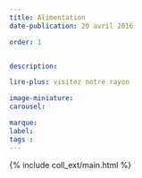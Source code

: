 ```yaml
---
title: Alimentation
date-publication: 20 avril 2016

order: 1


description: 

lire-plus: visitez notre rayon

image-miniature: 
carousel: 

marque: 
label:
tags : 
---
```


<!-- ******************************** -->
<!-- **** intro rayon **** -->

<!-- 
xxxxxxxxxxxxxxxxxxxxxxxxxxxxxxxxxxxxxxxxxxxxxxxxxxxxxxxxxxxxxxxxxxxxxxxxxxxxxxxxxxxxxxxxxxxxxxxxxxxxxxxxxxxxxxxxxxxxxxxxxxxxxxxxxxxxxxxxxxxxxxxxxxxxxxxxxxxxxxxxxxxxxxxxxxxxxxxxxxxxxxxxxxxxxxxxxxxxxxxxxxxxxxxxxxxxxxxxxxxxxxxxxxxxxxxxxxxxxxxxxxxxxxxxxxxxxxxxxxxxxxxxxxxxxxxxxxxxxxxxxx
 -->
<!-- **** fin intro rayon ********* -->
<!-- ****************************** -->
<!--fin-excerpt-->

{% include coll_ext/main.html %}

